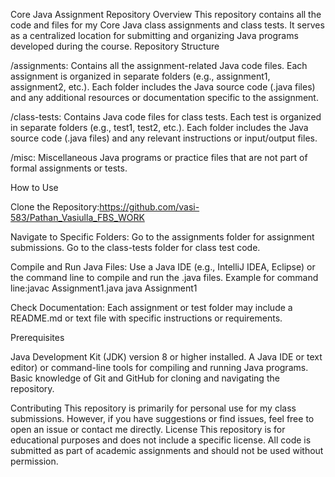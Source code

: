 Core Java Assignment Repository
Overview
This repository contains all the code and files for my Core Java class assignments and class tests. It serves as a centralized location for submitting and organizing Java programs developed during the course.
Repository Structure

/assignments: Contains all the assignment-related Java code files.
Each assignment is organized in separate folders (e.g., assignment1, assignment2, etc.).
Each folder includes the Java source code (.java files) and any additional resources or documentation specific to the assignment.


/class-tests: Contains Java code files for class tests.
Each test is organized in separate folders (e.g., test1, test2, etc.).
Each folder includes the Java source code (.java files) and any relevant instructions or input/output files.


/misc: Miscellaneous Java programs or practice files that are not part of formal assignments or tests.

How to Use

Clone the Repository:https://github.com/vasi-583/Pathan_Vasiulla_FBS_WORK


Navigate to Specific Folders:
Go to the assignments folder for assignment submissions.
Go to the class-tests folder for class test code.


Compile and Run Java Files:
Use a Java IDE (e.g., IntelliJ IDEA, Eclipse) or the command line to compile and run the .java files.
Example for command line:javac Assignment1.java
java Assignment1




Check Documentation:
Each assignment or test folder may include a README.md or text file with specific instructions or requirements.



Prerequisites

Java Development Kit (JDK) version 8 or higher installed.
A Java IDE or text editor) or command-line tools for compiling and running Java programs.
Basic knowledge of Git and GitHub for cloning and navigating the repository.

Contributing
This repository is primarily for personal use for my class submissions. However, if you have suggestions or find issues, feel free to open an issue or contact me directly.
License
This repository is for educational purposes and does not include a specific license. All code is submitted as part of academic assignments and should not be used without permission.
